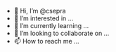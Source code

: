 - 👋 Hi, I’m @csepra
- 👀 I’m interested in ...
- 🌱 I’m currently learning ...
- 💞️ I’m looking to collaborate on ...
- 📫 How to reach me ...

<!---
csepra/csepra is a ✨ special ✨ repository because its `README.md` (this file) appears on your GitHub profile.
You can click the Preview link to take a look at your changes.
--->
